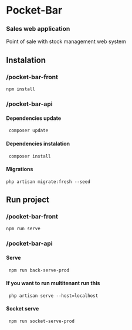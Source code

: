 # Pocket-Bar
### Sales web application
Point of sale with stock management web system
## Instalation
### /pocket-bar-front
 ```properties zsh 
 npm install
 ```
### /pocket-bar-api
#### Dependencies update
```properties zsh 
 composer update
 ```
 #### Dependencies instalation
```properties zsh 
 composer install
 ```
 #### Migrations
```properties zsh 
php artisan migrate:fresh --seed
 ```
## Run project
### /pocket-bar-front
 ```properties zsh 
 npm run serve
 ```
 ### /pocket-bar-api
#### Serve
```properties zsh 
 npm run back-serve-prod
 ```
#### If you want to run multitenant run this
```properties zsh
 php artisan serve --host=localhost 
```
 #### Socket serve
```properties zsh 
 npm run socket-serve-prod
 ```
